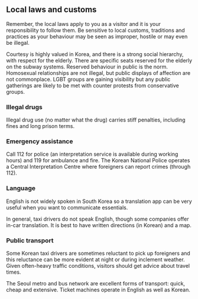 ## Local laws and customs

Remember, the local laws apply to you as a visitor and it is your responsibility to follow them. Be sensitive to local customs, traditions and practices as your behaviour may be seen as improper, hostile or may even be illegal.

Courtesy is highly valued in Korea, and there is a strong social hierarchy, with respect for the elderly. There are specific seats reserved for the elderly on the subway systems. Reserved behaviour in public is the norm. Homosexual relationships are not illegal, but public displays of affection are not commonplace. LGBT groups are gaining visibility but any public gatherings are likely to be met with counter protests from conservative groups.

### **Illegal drugs**

Illegal drug use (no matter what the drug) carries stiff penalties, including fines and long prison terms.

### **Emergency assistance**

Call 112 for police (an interpretation service is available during working hours) and 119 for ambulance and fire. The Korean National Police operates a Central Interpretation Centre where foreigners can report crimes (through 112).

### **Language**

English is not widely spoken in South Korea so a translation app can be very useful when you want to communicate essentials.

In general, taxi drivers do not speak English, though some companies offer in-car translation. It is best to have written directions (in Korean) and a map.

### **Public transport**

Some Korean taxi drivers are sometimes reluctant to pick up foreigners and this reluctance can be more evident at night or during inclement weather. Given often-heavy traffic conditions, visitors should get advice about travel times.

The Seoul metro and bus network are excellent forms of transport: quick, cheap and extensive. Ticket machines operate in English as well as Korean.
